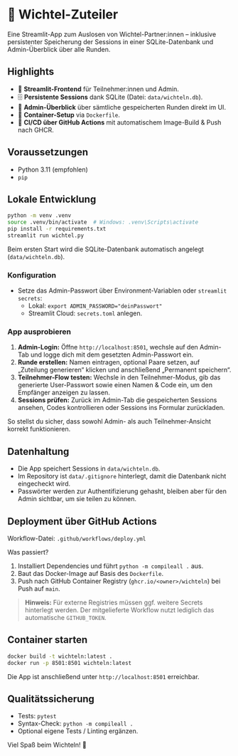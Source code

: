 # 🎁 Wichtel-Zuteiler

Eine Streamlit-App zum Auslosen von Wichtel-Partner:innen – inklusive persistenter Speicherung der Sessions in einer SQLite-Datenbank und Admin-Überblick über alle Runden.

## Highlights

- 🚀 **Streamlit-Frontend** für Teilnehmer:innen und Admin.
- 🗄️ **Persistente Sessions** dank SQLite (Datei: `data/wichteln.db`).
- 🔑 **Admin-Überblick** über sämtliche gespeicherten Runden direkt im UI.
- 🐳 **Container-Setup** via `Dockerfile`.
- 🤖 **CI/CD über GitHub Actions** mit automatischem Image-Build & Push nach GHCR.

## Voraussetzungen

- Python 3.11 (empfohlen)
- `pip`

## Lokale Entwicklung

```bash
python -m venv .venv
source .venv/bin/activate  # Windows: .venv\Scripts\activate
pip install -r requirements.txt
streamlit run wichtel.py
```

Beim ersten Start wird die SQLite-Datenbank automatisch angelegt (`data/wichteln.db`).

### Konfiguration

- Setze das Admin-Passwort über Environment-Variablen oder `streamlit secrets`:
  - Lokal: `export ADMIN_PASSWORD="deinPasswort"`
  - Streamlit Cloud: `secrets.toml` anlegen.

### App ausprobieren

1. **Admin-Login:** Öffne `http://localhost:8501`, wechsle auf den Admin-Tab und logge dich mit dem gesetzten Admin-Passwort ein.
2. **Runde erstellen:** Namen eintragen, optional Paare setzen, auf „Zuteilung generieren“ klicken und anschließend „Permanent speichern“.
3. **Teilnehmer-Flow testen:** Wechsle in den Teilnehmer-Modus, gib das generierte User-Passwort sowie einen Namen & Code ein, um den Empfänger anzeigen zu lassen.
4. **Sessions prüfen:** Zurück im Admin-Tab die gespeicherten Sessions ansehen, Codes kontrollieren oder Sessions ins Formular zurückladen.

So stellst du sicher, dass sowohl Admin- als auch Teilnehmer-Ansicht korrekt funktionieren.

## Datenhaltung

- Die App speichert Sessions in `data/wichteln.db`.
- Im Repository ist `data/.gitignore` hinterlegt, damit die Datenbank nicht eingecheckt wird.
- Passwörter werden zur Authentifizierung gehasht, bleiben aber für den Admin sichtbar, um sie teilen zu können.

## Deployment über GitHub Actions

Workflow-Datei: `.github/workflows/deploy.yml`

Was passiert?
1. Installiert Dependencies und führt `python -m compileall .` aus.
2. Baut das Docker-Image auf Basis des `Dockerfile`.
3. Push nach GitHub Container Registry (`ghcr.io/<owner>/wichteln`) bei Push auf `main`.

> **Hinweis:** Für externe Registries müssen ggf. weitere Secrets hinterlegt werden. Der mitgelieferte Workflow nutzt lediglich das automatische `GITHUB_TOKEN`.

## Container starten

```bash
docker build -t wichteln:latest .
docker run -p 8501:8501 wichteln:latest
```

Die App ist anschließend unter `http://localhost:8501` erreichbar.

## Qualitätssicherung

- Tests: `pytest`
- Syntax-Check: `python -m compileall .`
- Optional eigene Tests / Linting ergänzen.

Viel Spaß beim Wichteln! 🎄
